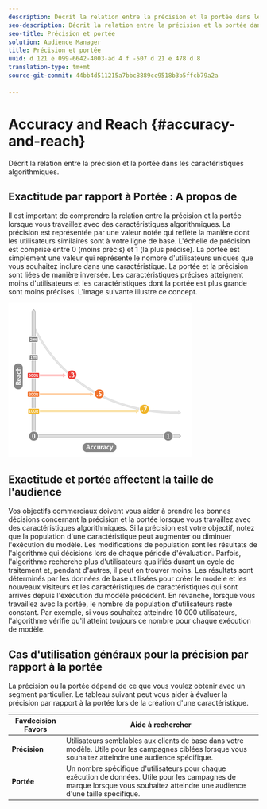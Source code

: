 ```yaml
---
description: Décrit la relation entre la précision et la portée dans les caractéristiques algorithmiques.
seo-description: Décrit la relation entre la précision et la portée dans les caractéristiques algorithmiques.
seo-title: Précision et portée
solution: Audience Manager
title: Précision et portée
uuid: d 121 e 099-6642-4003-ad 4 f -507 d 21 e 478 d 8
translation-type: tm+mt
source-git-commit: 44bb4d511215a7bbc8889cc9518b3b5ffcb79a2a

---
```



# Accuracy and Reach {#accuracy-and-reach}

Décrit la relation entre la précision et la portée dans les caractéristiques algorithmiques.

<!-- c_accuracy_reach.xml -->

## Exactitude par rapport à Portée : A propos de

Il est important de comprendre la relation entre la précision et la portée lorsque vous travaillez avec des caractéristiques algorithmiques. La précision est représentée par une valeur notée qui reflète la manière dont les utilisateurs similaires sont à votre ligne de base. L&#39;échelle de précision est comprise entre 0 (moins précis) et 1 (la plus précise). La portée est simplement une valeur qui représente le nombre d&#39;utilisateurs uniques que vous souhaitez inclure dans une caractéristique. La portée et la précision sont liées de manière inversée. Les caractéristiques précises atteignent moins d&#39;utilisateurs et les caractéristiques dont la portée est plus grande sont moins précises. L&#39;image suivante illustre ce concept.

![](assets/Reach_v_Accuracy.png)

## Exactitude et portée affectent la taille de l&#39;audience

Vos objectifs commerciaux doivent vous aider à prendre les bonnes décisions concernant la précision et la portée lorsque vous travaillez avec des caractéristiques algorithmiques. Si la précision est votre objectif, notez que la population d&#39;une caractéristique peut augmenter ou diminuer l&#39;exécution du modèle. Les modifications de population sont les résultats de l&#39;algorithme qui décisions lors de chaque période d&#39;évaluation. Parfois, l&#39;algorithme recherche plus d&#39;utilisateurs qualifiés durant un cycle de traitement et, pendant d&#39;autres, il peut en trouver moins. Les résultats sont déterminés par les données de base utilisées pour créer le modèle et les nouveaux visiteurs et les caractéristiques de caractéristiques qui sont arrivés depuis l&#39;exécution du modèle précédent. En revanche, lorsque vous travaillez avec la portée, le nombre de population d&#39;utilisateurs reste constant. Par exemple, si vous souhaitez atteindre 10 000 utilisateurs, l&#39;algorithme vérifie qu&#39;il atteint toujours ce nombre pour chaque exécution de modèle.

## Cas d&#39;utilisation généraux pour la précision par rapport à la portée

La précision ou la portée dépend de ce que vous voulez obtenir avec un segment particulier. Le tableau suivant peut vous aider à évaluer la précision par rapport à la portée lors de la création d&#39;une caractéristique.

| Favdecision Favors | Aide à rechercher |
|---|---|
| **Précision** | Utilisateurs semblables aux clients de base dans votre modèle. Utile pour les campagnes ciblées lorsque vous souhaitez atteindre une audience spécifique. |
| **Portée** | Un nombre spécifique d&#39;utilisateurs pour chaque exécution de données. Utile pour les campagnes de marque lorsque vous souhaitez atteindre une audience d&#39;une taille spécifique. |